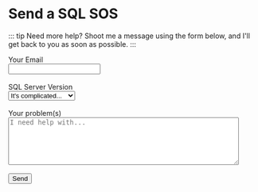 # Send a SQL SOS

::: tip Need more help?
Shoot me a message using the form below, and I'll get back to you as soon as possible.
::: 

<form action="https://send.pageclip.co/4VbMDoV02C8aN7vFEjebO1Wbwrl0wRny/Contact" class="pageclip-form" method="post">
		<div class="form-group">
			<label>Your Email</label>
			<br />
			<input required type="email" name="email" placeholder="" />
		</div>
		<br />
		<div class="form-group">
			<label>SQL Server Version</label>
			<br />
			<select name="version" required="">
				<option value="complicated">It's complicated...</option>
				<option value="2008">SQL Express 2008</option>
				<option value="2012">SQL Express 2012</option>
				<option value="2014">SQL Express 2014</option>
				<option value="2016">SQL Express 2016</option>
				<option value="2017">SQL Express 2017</option>
				<option value="2017">SQL Express 2019</option>
			</select>
		</div>
		<br />
		<div class="form-group">
			<label>Your problem(s)</label>
			<br />
			<textarea name="problem" required minlength="10" cols="55" rows="6" placeholder="I need help with..."></textarea>
		</div>
	  <br />
	  <button type="submit" class="pageclip-form__submit--dark-loader">
		<span>Send</span>
	  </button>
	</form>